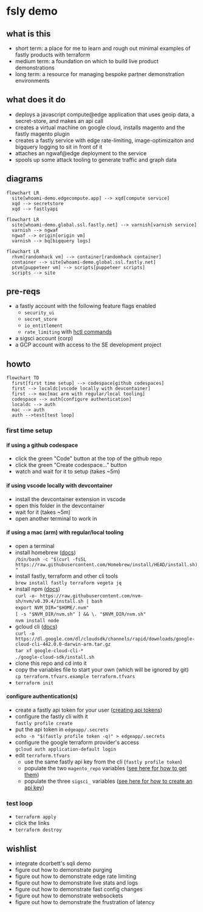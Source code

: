 # fsly demo

## what is this
- short term: a place for me to learn and rough out minimal examples of fastly products with terraform
- medium term: a foundation on which to build live product demonstrations
- long term: a resource for managing bespoke partner demonstration environments

## what does it do
- deploys a javascript compute@edge application that uses geoip data, a secret-store, and makes an api call
- creates a virtual machine on google cloud, installs magento and the fastly magento plugin
- creates a fastly service with edge rate-limiting, image-optimizaiton and bigquery logging to sit in front of it
- attaches an ngwaf@edge deployment to the service
- spools up some attack tooling to generate traffic and graph data

## diagrams
```mermaid
flowchart LR
  site[whoami-demo.edgecompute.app] --> xqd[compute service]
  xqd --> secretstore
  xqd --> fastlyapi
```

```mermaid
flowchart LR
  site[whoami-demo.global.ssl.fastly.net] --> varnish[varnish service]
  varnish --> ngwaf
  ngwaf --> origin[origin vm]
  varnish --> bq[bigquery logs]
```

```mermaid
flowchart LR
  rhvm[randomhack vm] --> container[randomhack container]
  container --> site[whoami-demo.global.ssl.fastly.net]
  ptvm[puppeteer vm] --> scripts[puppeteer scripts]
  scripts --> site
``` 


## pre-reqs
- a fastly account with the following feature flags enabled
  - `security_ui`
  - `secret_store`
  - `io_entitlement`
  - `rate_limiting` with [hctl commands](https://fastly.atlassian.net/wiki/spaces/CustomerEngineering/pages/50804572197/Rate+Limiting+Enablement#Heavenly-commands%3A)
- a sigsci account (corp)
- a GCP account with access to the SE development project

## howto

```mermaid
flowchart TD
  first[first time setup] --> codespace[github codespaces]
  first --> localdc[vscode locally with devcontainer]
  first --> mac[mac arm with regular/local tooling]
  codespace --> auth[configure authentication]
  localdc --> auth
  mac --> auth
  auth -->test[test loop]
```

### first time setup
#### if using a github codespace
- click the green "Code" button at the top of the github repo
- click the green "Create codespace..." button
- watch and wait for it to setup (takes ~5m)

#### if using vscode locally with devcontainer
- install the devcontainer extension in vscode
- open this folder in the devcontainer
- wait for it (takes ~5m)
- open another terminal to work in

#### if using a mac (arm) with regular/local tooling
- open a terminal
- install homebrew ([docs](https://brew.sh/))  
  `/bin/bash -c "$(curl -fsSL https://raw.githubusercontent.com/Homebrew/install/HEAD/install.sh)"`
- install fastly, terraform and other cli tools  
  `brew install fastly terraform vegeta jq`
- install npm ([docs](https://github.com/nvm-sh/nvm#installing-and-updating))  
  `curl -o- https://raw.githubusercontent.com/nvm-sh/nvm/v0.39.4/install.sh | bash`  
  `export NVM_DIR="$HOME/.nvm"`  
  `[ -s "$NVM_DIR/nvm.sh" ] && \. "$NVM_DIR/nvm.sh"`  
  `nvm install node`
- gcloud cli ([docs](https://cloud.google.com/sdk/docs/install-sdk#mac))  
  `curl -o https://dl.google.com/dl/cloudsdk/channels/rapid/downloads/google-cloud-cli-442.0.0-darwin-arm.tar.gz`  
  `tar xf google-cloud-cli-*`  
  `./google-cloud-sdk/install.sh`
- clone this repo and cd into it
- copy the variables file to start your own (which will be ignored by git)  
  `cp terraform.tfvars.example terraform.tfvars`
- `terraform init`

#### configure authentication(s)
- create a fastly api token for your user ([creating api tokens](https://docs.fastly.com/en/guides/using-api-tokens#creating-api-tokens))
- configure the fastly cli with it   
    `fastly profile create`
- put the api token in `edgeapp/.secrets`  
    `echo -n "$(fastly profile token -q)" > edgeapp/.secrets`
- configure the google terraform provider's access  
    `gcloud auth application-default login`
- edit `terraform.tfvars`
  - use the same fastly api key from the cli (`fastly profile token`)
  - populate the two `magento_repo` variables ([see here for how to get them](https://experienceleague.adobe.com/docs/commerce-operations/installation-guide/prerequisites/authentication-keys.html))  
  - populate the three `sigsci_` variables ([see here for how to create an api key](https://docs.fastly.com/signalsciences/developer/using-our-api/#managing-api-access-tokens))

### test loop
- `terraform apply`
- click the links
- `terraform destroy`

## wishlist
- integrate dcorbett's sqli demo
- figure out how to demonstrate purging
- figure out how to demonstrate edge rate limiting
- figure out how to demonstrate live stats and logs
- figure out how to demonstrate fast config changes
- figure out how to demonstrate websockets
- figure out how to demonstrate the frustration of latency
